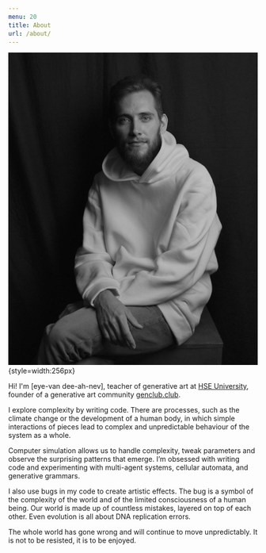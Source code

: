 ```yaml
---
menu: 20
title: About
url: /about/
---
```


![](/assets/media/photo.jpg){style=width:256px}

Hi! I'm [eye-van dee-ah-nev], teacher of generative art at [HSE University](https://www.hse.ru/en/), founder of a generative art community [genclub.club](https://genclub.club/).

I explore complexity by writing code. There are processes, such as the climate change or the development of a human body, in which simple interactions of pieces lead to complex and unpredictable behaviour of the system as a whole.

Computer simulation allows us to handle complexity, tweak parameters and observe the surprising patterns that emerge. I’m obsessed with writing code and experimenting with multi-agent systems, cellular automata, and generative grammars.

I also use bugs in my code to create artistic effects. The bug is a symbol of the complexity of the world and of the limited consciousness of a human being. Our world is made up of countless mistakes, layered on top of each other. Even evolution is all about DNA replication errors.

The whole world has gone wrong and will continue to move unpredictably. It is not to be resisted, it is to be enjoyed.

